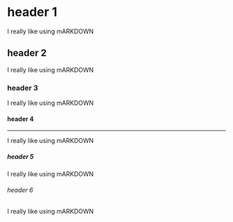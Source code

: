 # header 1

I really like using mARKDOWN

## header 2

I really like using mARKDOWN

### header 3

I really like using mARKDOWN

#### header 4
______________________________________
I really like using mARKDOWN

##### header 5
I really like using mARKDOWN

###### header 6
I really like using mARKDOWN
